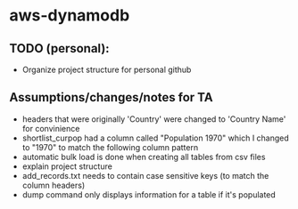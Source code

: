 # aws-dynamodb

## TODO (personal):
- Organize project structure for personal github


## Assumptions/changes/notes for TA
- headers that were originally 'Country' were changed to 'Country Name' for convinience
- shortlist_curpop had a column called "Population 1970" which I changed to "1970" to match the following column pattern
- automatic bulk load is done when creating all tables from csv files
- explain project structure
- add_records.txt needs to contain case sensitive keys (to match the column headers)
- dump command only displays information for a table if it's populated
